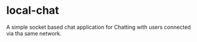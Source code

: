 # local-chat
A simple socket based chat application for Chatting with users connected via tha same network.
